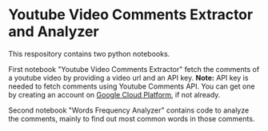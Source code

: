 # Youtube Video Comments Extractor and Analyzer

This respository contains two python notebooks.

First notebook "Youtube Video Comments Extractor" fetch the comments of a youtube video by providing a video url and an API key.
**Note:** API key is needed to fetch comments using Youtube Comments API. You can get one by creating an account on [Google Cloud Platform](https://console.cloud.google.com/), if not already.

Second notebook "Words Frequency Analyzer" contains code to analyze the comments, mainly to find out most common words in those comments.
